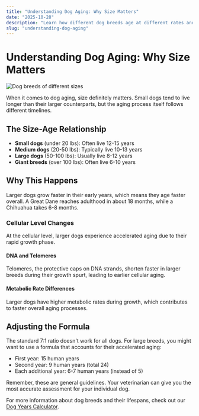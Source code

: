```yaml
---
title: "Understanding Dog Aging: Why Size Matters"
date: "2025-10-28"
description: "Learn how different dog breeds age at different rates and why small dogs live longer than large breeds."
slug: "understanding-dog-aging"
---
```


# Understanding Dog Aging: Why Size Matters

![Dog breeds of different sizes](https://images.unsplash.com/photo-1558618666-fcd25c85cd64?ixlib=rb-4.0.3&auto=format&fit=crop&w=800&q=80)

When it comes to dog aging, size definitely matters. Small dogs tend to live longer than their larger counterparts, but the aging process itself follows different timelines.

## The Size-Age Relationship

- **Small dogs** (under 20 lbs): Often live 12-15 years
- **Medium dogs** (20-50 lbs): Typically live 10-13 years
- **Large dogs** (50-100 lbs): Usually live 8-12 years
- **Giant breeds** (over 100 lbs): Often live 6-10 years

## Why This Happens

Larger dogs grow faster in their early years, which means they age faster overall. A Great Dane reaches adulthood in about 18 months, while a Chihuahua takes 6-8 months.

### Cellular Level Changes

At the cellular level, larger dogs experience accelerated aging due to their rapid growth phase.

#### DNA and Telomeres

Telomeres, the protective caps on DNA strands, shorten faster in larger breeds during their growth spurt, leading to earlier cellular aging.

#### Metabolic Rate Differences

Larger dogs have higher metabolic rates during growth, which contributes to faster overall aging processes.

## Adjusting the Formula

The standard 7:1 ratio doesn't work for all dogs. For large breeds, you might want to use a formula that accounts for their accelerated aging:

- First year: 15 human years
- Second year: 9 human years (total 24)
- Each additional year: 6-7 human years (instead of 5)

Remember, these are general guidelines. Your veterinarian can give you the most accurate assessment for your individual dog.

For more information about dog breeds and their lifespans, check out our [Dog Years Calculator](/dog-years).